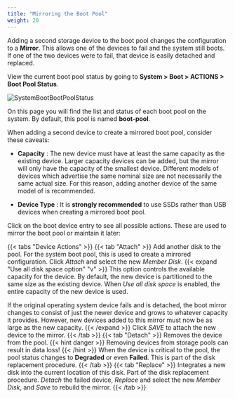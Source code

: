 ```yaml
---
title: "Mirroring the Boot Pool"
weight: 20
---
```


Adding a second storage device to the boot pool changes the configuration to a **Mirror**.
This allows one of the devices to fail and the system still boots.
If one of the two devices were to fail, that device is easily detached and replaced.

View the current boot pool status by going to **System > Boot > ACTIONS > Boot Pool Status**.

![SystemBootBootPoolStatus](images/CORE/12.0/SystemBootBootPoolStatus.png "Boot Pool Status Example")

On this page you will find the list and status of each boot pool on the system.
By default, this pool is named **boot-pool**.

When adding a second device to create a mirrored boot pool, consider these caveats:

* **Capacity** : The new device must have at least the same capacity as the existing device.
  Larger capacity devices can be added, but the mirror will only have the capacity of the smallest device.
  Different models of devices which advertise the same nominal size are not necessarily the same actual size.
  For this reason, adding another device of the same model of is recommended.

* **Device Type** : It is **strongly recommended** to use SSDs rather than USB devices when creating a mirrored boot pool.

Click <i class="fa fa-ellipsis-v" aria-hidden="true" title="Options"></i> on the boot device entry to see all possible actions.
These are used to mirror the boot pool or maintain it later:

{{< tabs "Device Actions" >}}
{{< tab "Attach" >}}
Add another disk to the pool.
For the system boot pool, this is used to create a mirrored configuration.
Click *Attach* and select the new *Member Disk*.
{{< expand "Use all disk space option" "v" >}}
This option controls the available capacity for the device.
By default, the new device is partitioned to the same size as the existing device.
When *Use all disk space* is enabled, the entire capacity of the new device is used.

If the original operating system device fails and is detached, the boot mirror changes to consist of just the newer device and grows to whatever capacity it provides.
However, new devices added to this mirror must now be as large as the new capacity.
{{< /expand >}}
Click *SAVE* to attach the new device to the mirror.
{{< /tab >}}
{{< tab "Detach" >}}
Removes the device from the pool.
{{< hint danger >}}
Removing devices from storage pools can result in data loss!
{{< /hint >}}
When the device is critical to the pool, the pool status changes to **Degraded** or even **Failed**.
This is part of the disk replacement procedure.
{{< /tab >}}
{{< tab "Replace" >}}
Integrates a new disk into the current location of this disk.
Part of the disk replacement procedure.
*Detach* the failed device, *Replace* and select the new *Member Disk*, and *Save* to rebuild the mirror.
{{< /tab >}}
